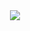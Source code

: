 <div align="center">
  <a href="https://imdavixz.online/"> 
  <img src="https://cdn.discordapp.com/attachments/1156396053034180639/1169722493037195385/ImDavixz.png?ex=65566ff6&is=6543faf6&hm=6ffd31638ae3f2124083708878c88fc5cc20f06f03b2a802560c7226d84fb8eb&"/>
</div>
